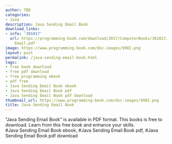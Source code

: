 ```yaml
---
author: TBD
categories:
- Java
description: Java Sending Email Book
download_links:
- info: '301017'
  url: https://programming-book.com/download/2017/ComputerBooks/301017/Java Sending
    Email.pdf
image: https://www.programming-book.com/doc-images/9982.png
layout: post
permalink: /java-sending-email-book.html
tags:
- free book download
- free pdf download
- free programming ebook
- pdf free
- Java Sending Email Book ebook
- Java Sending Email Book pdf
- Java Sending Email Book pdf download
thumbnail_url: https://www.programming-book.com/doc-images/9982.png
title: Java Sending Email Book
---
```


 
<div class="item-desc text-justify">
  "Java Sending Email Book" is available in PDF format. This books is free to download. Learn from this free book and enhance your skills.
  <br>
  #Java Sending Email Book ebook, #Java Sending Email Book pdf, #Java Sending Email Book pdf download
</div>